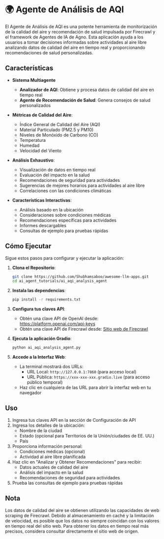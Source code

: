 # 🌍 Agente de Análisis de AQI

El Agente de Análisis de AQI es una potente herramienta de monitorización de la calidad del aire y recomendación de salud impulsada por Firecrawl y el framework de Agentes de IA de Agno. Esta aplicación ayuda a los usuarios a tomar decisiones informadas sobre actividades al aire libre analizando datos de calidad del aire en tiempo real y proporcionando recomendaciones de salud personalizadas.

## Características

- **Sistema Multiagente**
    - **Analizador de AQI**: Obtiene y procesa datos de calidad del aire en tiempo real
    - **Agente de Recomendación de Salud**: Genera consejos de salud personalizados

- **Métricas de Calidad del Aire**:
  - Índice General de Calidad del Aire (AQI)
  - Material Particulado (PM2.5 y PM10)
  - Niveles de Monóxido de Carbono (CO)
  - Temperatura
  - Humedad
  - Velocidad del Viento

- **Análisis Exhaustivo**:
  - Visualización de datos en tiempo real
  - Evaluación del impacto en la salud
  - Recomendaciones de seguridad para actividades
  - Sugerencias de mejores horarios para actividades al aire libre
  - Correlaciones con las condiciones climáticas

- **Características Interactivas**:
  - Análisis basado en la ubicación
  - Consideraciones sobre condiciones médicas
  - Recomendaciones específicas para actividades
  - Informes descargables
  - Consultas de ejemplo para pruebas rápidas

## Cómo Ejecutar

Sigue estos pasos para configurar y ejecutar la aplicación:

1. **Clona el Repositorio**:
   ```bash
   git clone https://github.com/Shubhamsaboo/awesome-llm-apps.git
   cd ai_agent_tutorials/ai_aqi_analysis_agent
   ```

2. **Instala las dependencias**:
    ```bash
    pip install -r requirements.txt
    ```

3. **Configura tus claves API**:
    - Obtén una clave API de OpenAI desde: https://platform.openai.com/api-keys
    - Obtén una clave API de Firecrawl desde: [Sitio web de Firecrawl](https://www.firecrawl.dev/app/api-keys)

4. **Ejecuta la aplicación Gradio**:
    ```bash
    python ai_aqi_analysis_agent.py
    ```

5. **Accede a la Interfaz Web**:
    - La terminal mostrará dos URLs:
      - URL Local: `http://127.0.0.1:7860` (para acceso local)
      - URL Pública: `https://xxx-xxx-xxx.gradio.live` (para acceso público temporal)
    - Haz clic en cualquiera de las URL para abrir la interfaz web en tu navegador

## Uso

1. Ingresa tus claves API en la sección de Configuración de API
2. Ingresa los detalles de la ubicación:
   - Nombre de la ciudad
   - Estado (opcional para Territorios de la Unión/ciudades de EE. UU.)
   - País
3. Proporciona información personal:
   - Condiciones médicas (opcional)
   - Actividad al aire libre planificada
4. Haz clic en "Analizar y Obtener Recomendaciones" para recibir:
   - Datos actuales de calidad del aire
   - Análisis del impacto en la salud
   - Recomendaciones de seguridad para actividades
5. Prueba las consultas de ejemplo para pruebas rápidas

## Nota

Los datos de calidad del aire se obtienen utilizando las capacidades de web scraping de Firecrawl. Debido al almacenamiento en caché y la limitación de velocidad, es posible que los datos no siempre coincidan con los valores en tiempo real del sitio web. Para obtener los datos en tiempo real más precisos, considera consultar directamente el sitio web de origen.
